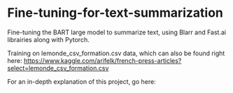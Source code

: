 # Fine-tuning-for-text-summarization

Fine-tuning the BART large model to summarize text, using Blarr and Fast.ai librairies along with Pytorch.


Training on lemonde_csv_formation.csv data, which can also be found right here: https://www.kaggle.com/arifelk/french-press-articles?select=lemonde_csv_formation.csv

For an in-depth explanation of this project, go here: 
